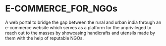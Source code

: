 # E-COMMERCE_FOR_NGOs
A web portal to bridge the gap between the rural and urban india through an e-commerce website which serves as a platform for the unprivileged to reach out to the masses by showcasing handicrafts and utensils made by them with the help of reputable NGOs.
